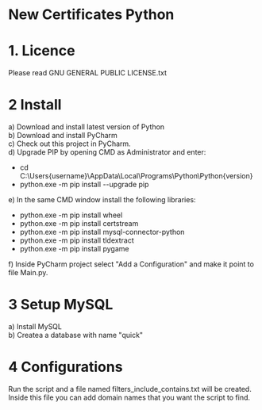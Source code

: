 # New Certificates Python 


# 1. Licence
Please read GNU GENERAL PUBLIC LICENSE.txt

# 2 Install
a) Download and install latest version of Python<br />
b) Download and install PyCharm<br />
c) Check out this project in PyCharm. <br />
d) Upgrade PIP by opening CMD as Administrator and enter:

* cd C:\Users\{username}\AppData\Local\Programs\Python\Python{version}
* python.exe -m pip install --upgrade pip

e) In the same CMD window install the following libraries: 

* python.exe -m pip install wheel
* python.exe -m pip install certstream
* python.exe -m pip install mysql-connector-python
* python.exe -m pip install tldextract
* python.exe -m pip install pygame

f) Inside PyCharm project select "Add a Configuration" and make it point to file Main.py.

# 3 Setup MySQL
a) Install MySQL<br />
b) Createa a database with name "quick"

# 4 Configurations
Run the script and a file named filters_include_contains.txt will be created.
Inside this file you can add domain names that you want the script to find. 
